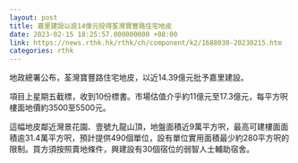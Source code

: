 ```yaml
---
layout: post
title: 嘉里建設以逾14億元投得荃灣寶豐路住宅地皮
date: 2023-02-15 18:25:57.000000000 +08:00
link: https://news.rthk.hk/rthk/ch/component/k2/1688030-20230215.htm
categories: rthk
---
```


地政總署公布，荃灣寶豐路住宅地皮，以近14.39億元批予嘉里建設。

項目上星期五截標，收到10份標書。市場估值介乎約11億元至17.3億元，每平方呎樓面地價約3500至5500元。

這幅地皮鄰近灣景花園、壹號九龍山頂，地盤面積近9萬平方呎，最高可建樓面面積逾31.4萬平方呎，預計提供490個單位，設有單位實用面積最少約280平方呎的限制。買方須按照賣地條件，興建設有30個宿位的弱智人士輔助宿舍。
